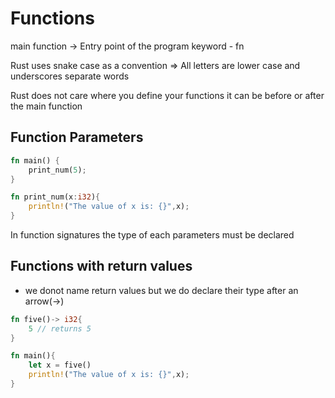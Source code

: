 # Functions

main function -> Entry point of the program
keyword - fn

Rust uses snake case as a convention => All letters are lower case and underscores separate words

Rust does not care where you define your functions it can be before or after the main function

## Function Parameters

```rust
fn main() {
	print_num(5);
}

fn print_num(x:i32){
	println!("The value of x is: {}",x);
}
```

In function signatures the type of each parameters must be declared

## Functions with return values

- we donot name return values but we do declare their type after an arrow(->)

```rust
fn five()-> i32{
	5 // returns 5 
}

fn main(){
	let x = five()
	println!("The value of x is: {}",x);
}
```

